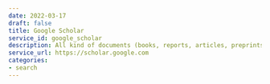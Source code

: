 ```yaml
---
date: 2022-03-17
draft: false
title: Google Scholar
service_id: google_scholar
description: All kind of documents (books, reports, articles, preprints)
service_url: https://scholar.google.com
categories:
- search
---
```



